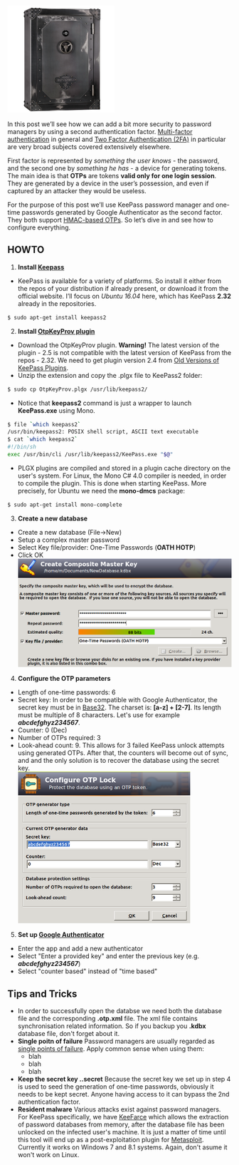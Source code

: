 ![Logo](/assets/images/keepass/vault.png)

In this post we’ll see how we can add a bit more security to password managers by using a second authentication factor. 
[Multi-factor authentication](https://en.wikipedia.org/wiki/Multi-factor_authentication) in general and 
[Two Factor Authentication (2FA)](http://searchsecurity.techtarget.com/definition/two-factor-authentication) in particular are very broad subjects covered extensively elsewhere. 

First factor is represented by *something the user knows* - the password, 
and the second one by *something he has* - a device for generating tokens. 
The main idea is that **OTPs** are tokens **valid only for one login session**. 
They are generated by a device in the user’s possession, and even if captured by an attacker they would be useless.

For the purpose of this post we’ll use KeePass password manager and 
one-time passwords generated by Google Authenticator as the second factor.
They both support [HMAC-based OTPs](https://en.wikipedia.org/wiki/HMAC-based_One-time_Password_Algorithm). 
So let’s dive in and see how to configure everything.


## HOWTO
1. **Install [Keepass](http://keepass.info/download.html)**
  * KeePass is available for a variety of platforms. So install it either from the repos of your distribution 
if already present, or download it from the official website. 
I’ll focus on *Ubuntu 16.04* here, which has KeePass **2.32** already in the repositories. 
```bash
$ sudo apt-get install keepass2
```
2. **Install [OtpKeyProv plugin](http://keepass.info/plugins.html#otpkeyprov)**
  * Download the OtpKeyProv plugin. **Warning!** The latest version of the plugin - 2.5 is not compatible 
with the latest version of KeePass from the repos - 2.32. 
We need to get plugin version 2.4 from [Old Versions of KeePass Plugins](http://keepass.info/plugins_old.html).
  * Unzip the extension and copy the .plgx file to KeePass2 folder:
```bash
$ sudo cp OtpKeyProv.plgx /usr/lib/keepass2/
```
  * Notice that **keepass2** command is just a wrapper to launch **KeePass.exe** using Mono.
```bash
$ file `which keepass2`
/usr/bin/keepass2: POSIX shell script, ASCII text executable
$ cat `which keepass2`
#!/bin/sh
exec /usr/bin/cli /usr/lib/keepass2/KeePass.exe "$@"
```
  * PLGX plugins are compiled and stored in a plugin cache directory on the user's system. 
For Linux, the Mono C# 4.0 compiler is needed, in order to compile the plugin. 
This is done when starting KeePass. More precisely, for Ubuntu we need the **mono-dmcs** package:
```bash
$ sudo apt-get install mono-complete
```
3. **Create a new database**
  * Create a new database (File->New)
  * Setup a complex master password
  * Select Key file/provider: One-Time Passwords (**OATH HOTP**)
  * Click OK    
     ![Logo](/assets/images/keepass/kp1.png)
4. **Configure the OTP parameters**
  * Length of one-time passwords: 6
  * Secret key: In order to be compatible with Google Authenticator, 
  the secret key must be in [Base32](https://en.wikipedia.org/wiki/Base32). The charset is: **[a-z] + [2-7]**. 
  Its length must be multiple of 8 characters. Let's use for example **_abcdefghyz234567_**.
  * Counter: 0 (Dec)
  * Number of OTPs required: 3 
  * Look-ahead count: 9. This allows for 3 failed KeePass unlock attempts using generated OTPs.
  After that, the counters will become out of sync, and and the only solution is to recover the database using the secret key.   
     ![Logo](/assets/images/keepass/kp2.png)
5. **Set up [Google Authenticator](https://play.google.com/store/apps/details?id=com.google.android.apps.authenticator2&hl=en_GB)**
  * Enter the app and add a new authenticator
  * Select "Enter a provided key" and enter the previous key (e.g. **_abcdefghyz234567_**)
  * Select "counter based" instead of "time based"


## Tips and Tricks
* In order to successfully open the databse we need both the database file and the corresponding **.otp.xml** file.
The xml file contains synchronisation related information. 
So if you backup you **.kdbx** database file, don't forget about it.
* **Single poitn of failure**
   Password managers are usually regarded as [single points of failure](https://en.wikipedia.org/wiki/Single_point_of_failure). Apply common sense when using them:
  * blah
  * blah
  * blah
* **Keep the secret key ..secret**
   Because the secret key we set up in step 4 is used to seed the generation of one-time passwords, 
obviously it needs to be kept secret. Anyone having access to it can bypass the 2nd authentication factor.
* **Resident malware** 
   Various attacks exist against password managers. For KeePass specifically, we have 
[KeeFarce](https://github.com/denandz/KeeFarce) which allows the extraction of password databases from memory, 
after the database file has been unlocked on the infected user's machine. It is just a matter of time until this tool
will end up as a post-exploitation plugin for 
[Metasploit](https://www.offensive-security.com/metasploit-unleashed/post-module-reference/). 
Currently it works on Windows 7 and 8.1 systems. Again, don't asume it won't work on Linux.



